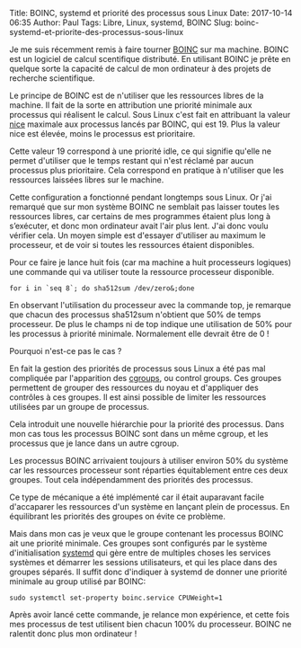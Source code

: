 Title: BOINC, systemd et priorité des processus sous Linux
Date: 2017-10-14 06:35
Author: Paul
Tags: Libre, Linux, systemd, BOINC
Slug: boinc-systemd-et-priorite-des-processus-sous-linux

Je me suis récemment remis à faire tourner
[BOINC](https://boinc.berkeley.edu/) sur ma machine. BOINC est un
logiciel de calcul scentifique distributé. En utilisant BOINC je prête
en quelque sorte la capacité de calcul de mon ordinateur à des projets
de recherche scientifique.

Le principe de BOINC est de n'utiliser que les ressources libres de la
machine. Il fait de la sorte en attribution une priorité minimale aux
processus qui réalisent le calcul. Sous Linux c'est fait en attribuant
la valeur [nice](https://fr.wikipedia.org/wiki/Nice_(Unix)) maximale aux
processus lancés par BOINC, qui est 19. Plus la valeur nice est élevée,
moins le processus est prioritaire.

Cette valeur 19 correspond à une priorité idle, ce qui signifie qu'elle
ne permet d'utiliser que le temps restant qui n'est réclamé par aucun
processus plus prioritaire. Cela correspond en pratique à n'utiliser que
les ressources laissées libres sur le machine.

Cette configuration a fonctionné pendant longtemps sous Linux. Or j'ai
remarqué que sur mon système BOINC ne semblait pas laisser toutes les
ressources libres, car certains de mes programmes étaient plus long à
s’exécuter, et donc mon ordinateur avait l'air plus lent. J'ai donc
voulu vérifier cela. Un moyen simple est d'essayer d'utiliser au maximum
le processeur, et de voir si toutes les ressources étaient disponibles.  

Pour ce faire je lance huit fois (car ma machine a huit processeurs
logiques) une commande qui va utiliser toute la ressource processeur
disponible.

`` for i in `seq 8`; do sha512sum /dev/zero&;done ``

En observant l'utilisation du processeur avec la commande top, je
remarque que chacun des processus sha512sum n'obtient que 50% de temps
processeur. De plus le champs ni de top indique une utilisation de 50%
pour les processus à priorité minimale. Normalement elle devrait être de
0 !  

Pourquoi n'est-ce pas le cas ?

En fait la gestion des priorités de processus sous Linux a été pas mal
compliquée par l'apparition des
[cgroups](https://fr.wikipedia.org/wiki/Cgroups=), ou control groups.
Ces groupes permettent de grouper des ressources du noyau et d'appliquer
des contrôles à ces groupes. Il est ainsi possible de limiter les
ressources utilisées par un groupe de processus.

Cela introduit une nouvelle hiérarchie pour la priorité des processus.
Dans mon cas tous les processus BOINC sont dans un même cgroup, et les
processus que je lance dans un autre cgroup.

Les processus BOINC arrivaient toujours à utiliser environ 50% du
système car les ressources processeur sont réparties équitablement entre
ces deux groupes. Tout cela indépendamment des priorités des processus.  

Ce type de mécanique a été implémenté car il était auparavant facile
d'accaparer les ressources d'un système en lançant plein de processus.
En équilibrant les priorités des groupes on évite ce problème.

Mais dans mon cas je veux que le groupe contenant les processus BOINC
ait une priorité minimale. Ces groupes sont configurés par le système
d'initialisation [systemd](https://fr.wikipedia.org/wiki/Systemd=) qui
gère entre de multiples choses les services systèmes et démarrer les
sessions utilisateurs, et qui les place dans des groupes séparés. Il
suffit donc d'indiquer à systemd de donner une priorité minimale au
group utilisé par BOINC:

`sudo systemctl set-property boinc.service CPUWeight=1`

Après avoir lancé cette commande, je relance mon expérience, et cette
fois mes processus de test utilisent bien chacun 100% du processeur.
BOINC ne ralentit donc plus mon ordinateur !

